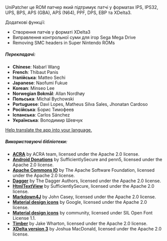 UniPatcher це ROM патчер який підтримує патчі у форматах IPS, IPS32, UPS, BPS, APS (GBA), APS (N64), PPF, DPS, EBP та XDelta3.

Додаткові функції:

- Створення патчів у форматі XDelta3
- Виправлення контрольної суми для ігор Sega Mega Drive
- Removing SMC headers in Super Nintendo ROMs

##### Перекладачі:

- **Chinese**: Nabarl Wang
- **French**: Thibaut Panis
- **Італійська**: Matteo Sechi
- **Japanese**: Naofumi Fukue
- **Korean**: Minseo Lee
- **Norwegian Bokmål**: Allan Nordhøy
- **Польська**: Michal Bychowski
- **Portuguese**: Davi Lopes, Matheus Silva Sales, Jhonatan Cardoso
- **Російська**: Борис Тимофеев
- **Іспанська**: Carlos Sánchez
- **Українська**: Володимир Шевчук

[Help translate the app into your language.](https://www.transifex.com/unipatcher/unipatcher/dashboard/)

##### Використовуючі бібліотеки:

- [**ACRA**](https://github.com/ACRA/acra) by ACRA team, licensed under the Apache 2.0 license.
- [**Android Donations**](https://github.com/penn5/donations) by SufficientlySecure and penn5, licensed under the Apache 2.0 license.
- [**Apache Commons IO**](https://commons.apache.org/proper/commons-io/) by The Apache Software Foundation, licensed under the Apache 2.0 license.
- [**Dagger**](https://github.com/google/dagger) by The Dagger Authors, licensed under the Apache 2.0 license.
- [**HtmlTextView**](https://github.com/SufficientlySecure/html-textview) by SufficientlySecure, licensed under the Apache 2.0 license.
- [**Markdown4J**](https://github.com/jdcasey/markdown4j) by John Casey, licensed under the Apache 2.0 license.
- [**Material design icons**](https://github.com/google/material-design-icons) by Google, licensed under the Apache 2.0 license.
- [**Material design icons**](https://materialdesignicons.com) by community, licensed under SIL Open Font License 1.1.
- [**Timber**](https://github.com/JakeWharton/timber) by Jake Wharton, licensed under the Apache 2.0 license.
- [**XDelta version 3**](https://github.com/jmacd/xdelta) by Joshua MacDonald, licensed under the Apache 2.0 license.
